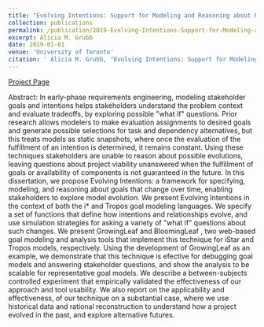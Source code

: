 ```yaml
---
title: "Evolving Intentions: Support for Modeling and Reasoning about Requirements that Change over Time"
collection: publications
permalink: /publication/2019-Evolving-Intentions-Support-for-Modeling-and-Reasoning-about-Requirements-that-Change-over-Time
excerpt: Alicia M. Grubb
date: 2019-01-01
venue: 'University of Toronto'
citation: ' Alicia M. Grubb, "Evolving Intentions: Support for Modeling and Reasoning about Requirements that Change over Time." University of Toronto, 2019.'
---
```

[Project Page](http://www.cs.toronto.edu/~amgrubb/thesis/)

Abstract: In early-phase requirements engineering, modeling stakeholder goals and intentions helps stakeholders understand the problem context and evaluate tradeoffs, by exploring possible "what if" questions. Prior research allows modelers to make evaluation assignments to desired goals and generate possible selections for task and dependency alternatives, but this treats models as static snapshots, where once the evaluation of the fulfillment of an intention is determined, it remains constant. Using these techniques stakeholders are unable to reason about possible evolutions, leaving questions about project viability unanswered when the fulfillment of goals or availability of components is not guaranteed in the future. In this dissertation, we propose Evolving Intentions: a framework for specifying, modeling, and reasoning about goals that change over time, enabling stakeholders to explore model evolution. We present Evolving Intentions in the context of both the i* and Tropos goal modeling languages. We specify a set of functions that define how intentions and relationships evolve, and use simulation strategies for asking a variety of "what if" questions about such changes. We present GrowingLeaf and BloomingLeaf , two web-based goal modeling and analysis tools that implement this technique for iStar and Tropos models, respectively. Using the development of GrowingLeaf as an example, we demonstrate that this technique is efective for debugging goal models and answering stakeholder questions, and show the analysis to be scalable for representative goal models. We describe a between-subjects controlled experiment that empirically validated the effectiveness of our approach and tool usability. We also report on the applicability and effectiveness, of our technique on a substantial case, where we use historical data and rational reconstruction to understand how a project evolved in the past, and explore alternative futures.
